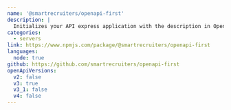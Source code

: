 ```yaml
---
name: '@smartrecruiters/openapi-first'
description: |
  Initializes your API express application with the description in OpenAPI 3.0 format using provided middlewares (parsers, validators, controller, defaults setting) or custom ones
categories:
  - servers
link: https://www.npmjs.com/package/@smartrecruiters/openapi-first
languages:
  node: true
github: https://github.com/smartrecruiters/openapi-first
openApiVersions:
  v2: false
  v3: true
  v3_1: false
  v4: false
---
```

